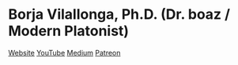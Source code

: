 # Borja Vilallonga, Ph.D. (Dr. boaz / Modern Platonist)

[Website](https://www.bvilallonga.com)
[YouTube](https://www.youtube.com/channel/UCX15Txvg85GR5TpdUrQkZFg)
[Medium](https://medium.com/@modernplatonist/tradition-knowledge-transmission-greco-roman-spirituality-religion-western-philosophy-16b5a3114b86)
[Patreon](https://www.patreon.com/modplatonist)